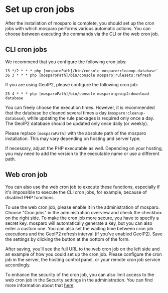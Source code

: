 # Set up cron jobs

After the installation of mosparo is complete, you should set up the cron jobs with which mosparo performs various automatic actions. You can choose between executing the commands via the CLI or the web cron job.

## CLI cron jobs

We recommend that you configure the following cron jobs:

```
13 */2 * * * php [mosparoPath]/bin/console mosparo:cleanup-database`
36 3 * * * php [mosparoPath]/bin/console mosparo:rulesets:refresh
```

If you are using GeoIP2, please configure the following cron job:

```
25 4 * * * php [mosparoPath]/bin/console mosparo:geoip2:download-database
```

You can freely choose the execution times. However, it is recommended that the database be cleaned several times a day (`mosparo:cleanup-database`), while updating the rule packages is required only once a day. The GeoIP2 database should be updated only once daily (or weekly).

Please replace `[mosparoPath]` with the absolute path of the mosparo installation. This may vary depending on hosting and server type.

If necessary, adjust the PHP executable as well. Depending on your hosting, you may need to add the version to the executable name or use a different path.

## Web cron job

You can also use the web cron job to execute these functions, especially if it's impossible to execute the CLI cron jobs, for example, because of disabled PHP functions.

To use the web cron job, please enable it in the administration of mosparo. Choose "Cron jobs" in the administration overview and check the checkbox on the right side. To make the cron job more secure, you have to specify a secret key. mosparo will automatically generate a key, but you can also enter a custom one. You can also set the waiting time between cron job executions and the GeoIP2 refresh interval (if you've enabled GeoIP2). Save the settings by clicking the button at the bottom of the form.

After saving, you'll see the full URL to the web cron job on the left side and an example of how you could set up the cron job. Please configure the cron job in the server, the hosting control panel, or your remote cron job service accordingly.

To enhance the security of the cron job, you can also limit access to the web cron job in the Security settings in the administration. You can find more information about that [here](../administration/security_settings#web-cron-job-access).